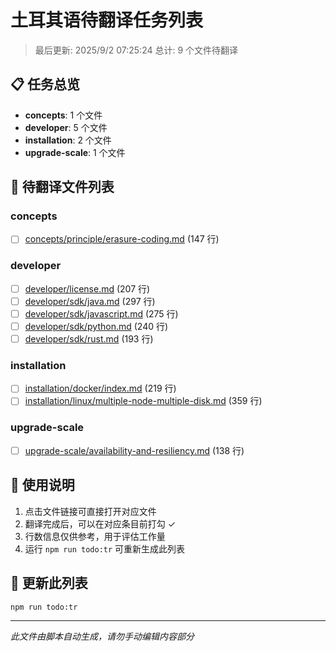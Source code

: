 # 土耳其语待翻译任务列表

> 最后更新: 2025/9/2 07:25:24
> 总计: 9 个文件待翻译

## 📋 任务总览

- **concepts**: 1 个文件
- **developer**: 5 个文件
- **installation**: 2 个文件
- **upgrade-scale**: 1 个文件

## 📝 待翻译文件列表

### concepts

- [ ] [concepts/principle/erasure-coding.md](./concepts/principle/erasure-coding.md) (147 行)

### developer

- [ ] [developer/license.md](./developer/license.md) (207 行)
- [ ] [developer/sdk/java.md](./developer/sdk/java.md) (297 行)
- [ ] [developer/sdk/javascript.md](./developer/sdk/javascript.md) (275 行)
- [ ] [developer/sdk/python.md](./developer/sdk/python.md) (240 行)
- [ ] [developer/sdk/rust.md](./developer/sdk/rust.md) (193 行)

### installation

- [ ] [installation/docker/index.md](./installation/docker/index.md) (219 行)
- [ ] [installation/linux/multiple-node-multiple-disk.md](./installation/linux/multiple-node-multiple-disk.md) (359 行)

### upgrade-scale

- [ ] [upgrade-scale/availability-and-resiliency.md](./upgrade-scale/availability-and-resiliency.md) (138 行)

## 📖 使用说明

1. 点击文件链接可直接打开对应文件
2. 翻译完成后，可以在对应条目前打勾 ✓
3. 行数信息仅供参考，用于评估工作量
4. 运行 `npm run todo:tr` 可重新生成此列表

## 🔄 更新此列表

```bash
npm run todo:tr
```

---

*此文件由脚本自动生成，请勿手动编辑内容部分*
